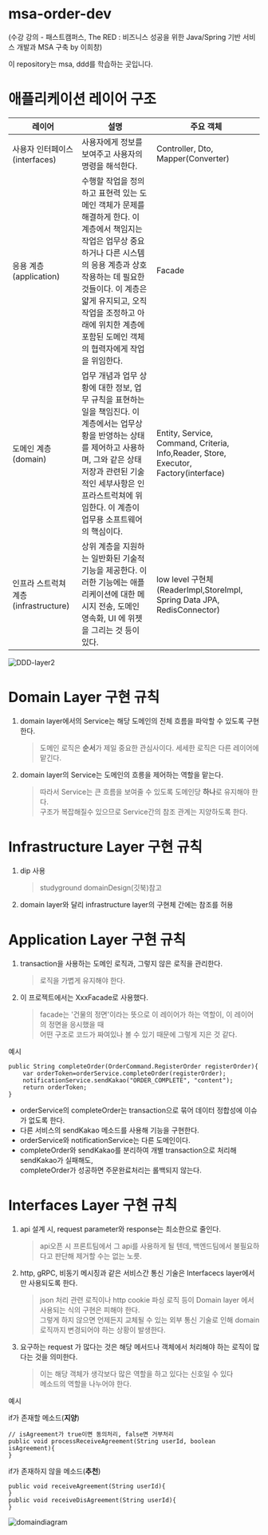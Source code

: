 msa-order-dev
==============
(수강 강의 - 패스트캠퍼스, The RED : 비즈니스 성공을 위한 Java/Spring 기반 서비스 개발과 MSA 구축 by 이희창)

이 repository는 msa, ddd를 학습하는 곳입니다.  

# 애플리케이션 레이어 구조
|레이어|설명|주요 객체|
|------|---|---|
|사용자 인터페이스(interfaces)|사용자에게 정보를 보여주고 사용자의 명령을 해석한다.|Controller, Dto, Mapper(Converter)|
|응용 계층(application)|수행할 작업을 정의하고 표현력 있는 도메인 객체가 문제를 해결하게 한다. 이 계층에서 책임지는 작업은 업무상 중요하거나 다른 시스템의 응용 계층과 상호 작용하는 데 필요한 것들이다. 이 계층은 얇게 유지되고, 오직 작업을 조정하고 아래에 위치한 계층에 포함된 도메인 객체의 협력자에게 작업을 위임한다.|Facade|
|도메인 계층(domain)|업무 개념과 업무 상황에 대한 정보, 업무 규칙을 표현하는 일을 책임진다. 이 계층에서는 업무상황을 반영하는 상태를 제어하고 사용하며, 그와 같은 상태 저장과 관련된 기술적인 세부사항은 인프라스트럭쳐에 위임한다. 이 계층이 업무용 소프트웨어의 핵심이다.|Entity, Service, Command, Criteria, Info,Reader, Store, Executor, Factory(interface)|
|인프라 스트럭쳐 계층(infrastructure)|상위 계층을 지원하는 일반화된 기술적 기능을 제공한다. 이러한 기능에는 애플리케이션에 대한 메시지 전송, 도메인 영속화, UI 에 위젯을 그리는 것 등이 있다.|low level 구현체(ReaderImpl,StoreImpl, Spring Data JPA, RedisConnector)|

![DDD-layer2](https://user-images.githubusercontent.com/55550753/129905407-8aba8cab-a6ca-4d8b-b9dc-54ff752919b2.PNG)  

# Domain Layer 구현 규칙
1. domain layer에서의 Service는 해당 도메인의 전체 흐름을 파악할 수 있도록 구현한다.
   > 도메인 로직은 **순서**가 제일 중요한 관심사이다. 세세한 로직은 다른 레이어에 맡긴다.
2. domain layer의 Service는 도메인의 흐릉을 제어하는 역할을 맡는다.
   > 따라서 Service는 큰 흐름을 보여줄 수 있도록 도메인당 **하나**로 유지해야 한다.  
   구조가 복잡해질수 있으므로 Service간의 참조 관계는 지양하도록 한다.  

# Infrastructure Layer 구현 규칙
1. dip 사용
   > studyground domainDesign(깃북)참고
2. domain layer와 달리 infrastructure layer의 구현체 간에는 참조를 허용
   
# Application Layer 구현 규칙
1. transaction을 사용하는 도메인 로직과, 그렇지 않은 로직을 관리한다. 
   > 로직을 가볍게 유지해야 한다.
2. 이 프로젝트에서는 XxxFacade로 사용했다.
   > facade는 '건물의 정면'이라는 뜻으로 이 레이어가 하는 역할이, 이 레이어의 정면을 응시했을 때  
   어떤 구조로 코드가 짜여있나 볼 수 있기 때문에 그렇게 지은 것 같다.

예시

```text
public String completeOrder(OrderCommand.RegisterOrder registerOrder){
    var orderToken=orderService.completeOrder(registerOrder);
    notificationService.sendKakao("ORDER_COMPLETE", "content");
    return orderToken;
}
```
- orderService의 completeOrder는 transaction으로 묶어 데이터 정합성에 이슈가 없도록 한다.  
- 다른 서비스의 sendKakao 메소드를 사용해 기능을 구현한다.  
- orderService와 notificationService는 다른 도메인이다.  
- completeOrder와 sendKakao를 분리하여 개별 transaction으로 처리해 sendKakao가 실패해도,  
  completeOrder가 성공하면 주문완료처리는 롤백되지 않는다.

# Interfaces Layer 구현 규칙
1. api 설계 시, request parameter와 response는 최소한으로 줄인다.  
   > api오픈 시 프론트팀에서 그 api를 사용하게 될 텐데, 백엔드팀에서 불필요하다고 판단해 제거할 수는 없는 노릇.  
2. http, gRPC, 비동기 메시징과 같은 서비스간 통신 기술은 Interfacecs layer에서만 사용되도록 한다.  
   > json 처리 관련 로직이나 http cookie 파싱 로직 등이 Domain layer 에서 사용되는 식의 구현은 피해야 한다.  
   그렇게 하지 않으면 언제든지 교체될 수 있는 외부 통신 기술로 인해 domain 로직까지 변경되어야 하는 상황이 발생한다.
3. 요구하는 request 가 많다는 것은 해당 메서드나 객체에서 처리해야 하는 로직이 많다는 것을 의미한다.
   > 이는 해당 객체가 생각보다 많은 역할을 하고 있다는 신호일 수 있다  
   메소드의 역할을 나누어야 한다.  

예시

if가 존재할 메소드(**지양**)
```text
// isAgreement가 true이면 동의처리, false면 거부처리
public void processReceiveAgreement(String userId, boolean isAgreement){
}
```
if가 존재하지 않을 메소드(**추천**)
```text
public void receiveAgreement(String userId){
}
public void receiveDisAgreement(String userId){
}
```

![domaindiagram](https://user-images.githubusercontent.com/55550753/135727190-5712c26f-208a-438c-81f5-c5d616e2f547.PNG)

